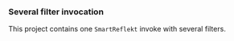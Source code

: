 ### Several filter invocation

This project contains one `SmartReflekt` invoke with several filters.
